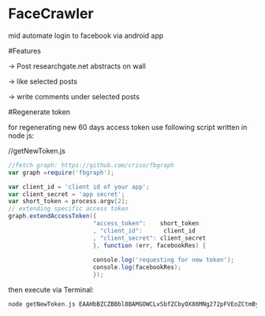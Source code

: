 # FaceCrawler
mid automate login to facebook via android app

#Features

-> Post researchgate.net abstracts on wall

-> like selected posts

-> write comments under selected posts





#Regenerate token

for regenerating new 60 days access token use following script written in node js:

//getNewToken.js

```groovy
//fetch graph: https://github.com/criso/fbgraph
var graph =require('fbgraph');

var client_id = 'client id of your app';
var client_secret = 'app secret';
var short_token = process.argv[2];
// extending specific access token
graph.extendAccessToken({
                        "access_token":    short_token
                        , "client_id":      client_id
                        , "client_secret": client_secret
                        }, function (err, facebookRes) {
                        
                        console.log('requesting for new token');
                        console.log(facebookRes);
                        });
```

then execute via Terminal:

```groovy
node getNewToken.js EAAHbBZCZBBbl8BAMGOWCLvSbfZCbyOX86MNg272pFVEoZCtmBy0qkgmawfAgV1wuUMv...
```
